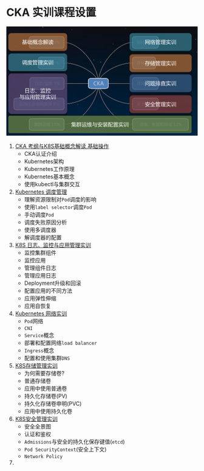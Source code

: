 # CKA 实训课程设置

![Alt Image Text](images/0_1.png "Headline image")

1. [CKA 考纲与K8S基础概念解读,基础操作](1CKA_intro_Operation.md)
   * CKA认证介绍
   * Kubernetes架构
   * Kubernetes工作原理
   * Kubernetes基本概念
   * 使用kubectl与集群交互
2. [Kubernetes 调度管理](2CKA_Scheduler.md)
   * 理解资源限制对`Pod`调度的影响
   * 使用`label selector`调度`Pod`
   * 手动调度`Pod`
   * 调度失败原因分析
   * 使用多调度器
   * 解调度器的配置
3. [K8S 日志、监控与应用管理实训](3CKA_Log_Monitor_Dp.md)
   * 监控集群组件
   * 监控应用
   * 管理组件日志
   * 管理应用日志
   * Deployment升级和回滚
   * 配置应用的不同方法
   * 应用弹性伸缩
   * 应用自恢复  
4. [Kubernetes 网络实训](4CKA_Net.md)
   * `Pod`网络
   * `CNI`
   * `Service`概念
   * 部署和配置网络`load balancer`
   * `Ingress`概念 
   * 配置和使用集群`DNS`
5. [K8S存储管理实训](5CKA_Stroage.md)
   * 为何需要存储卷?
   * 普通存储卷
   * 应用中使用普通卷
   * 持久化存储卷(PV)
   * 持久化存储卷申明(PVC)
   * 应用中使用持久化卷
6. [K8S安全管理实训](6CKA_Security.md)
   * 安全全景图
   * 认证和鉴权
   * `Admissions`与安全的持久化保存键值(`etcd`)
   * `Pod SecurityContext`(安全上下文)
   * `Network Policy`
7. []()
